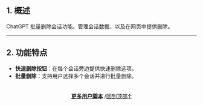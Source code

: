 <a id="top"></a>

<!--NAVIGATION-->
<!--NAVIGATION-END-->
<!--SHIELDS-->
<!--SHIELDS-END-->
<!--HISTORY-->
<!--HISTORY-END-->
<!--TEXT-->


## 1. 概述

ChatGPT 批量删除会话功能。管理会话数据，以及在网页中提供删除。

---

## 2. 功能特点

- **快速删除按钮**：在每个会话旁边提供快速删除选项。
- **批量删除**：支持用户选择多个会话并进行批量删除。

<!--AUTHORS-->
<!--AUTHORS-END-->
<!--SCREENSHOT-->

<!--SCREENSHOT-END-->
<!--TEXT-END-->

<!--RELATED-->
<!--RELATED-END-->
<!--HELP-->
<!--HELP-END-->
<!--FOOTER-->

<img height="6px" width="100%" src="https://media.chatgptautorefresh.com/images/separators/gradient-aqua.png?latest">
<center><div align="center"><p><a href="https://github.com/ChinaGodMan/UserScripts#readme"><strong>更多用户脚本</strong></a> /<a href="#top">回到顶部↑</a></p></div></center>

<!--FOOTER--END-->
